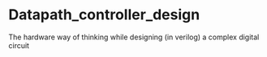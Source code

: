 # Datapath_controller_design
The hardware way of thinking while designing (in verilog) a complex digital circuit
